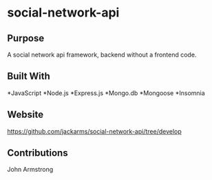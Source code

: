 # social-network-api

## Purpose
A social network api framework, backend without a frontend code.

## Built With
*JavaScript
*Node.js
*Express.js
*Mongo.db
*Mongoose
*Insomnia

## Website
https://github.com/jackarms/social-network-api/tree/develop

## Contributions
John Armstrong

